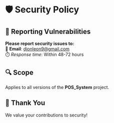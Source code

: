 # 🛡️ Security Policy

## 🚨 Reporting Vulnerabilities
**Please report security issues to:**  
📧 **Email**: [djonleon9@gmail.com](mailto:ahmedbenammar288@gmail.com)  
⏱️ *Response time*: Within 48-72 hours  

## 🔍 Scope
Applies to all versions of the **POS_System** project.  

## 🙏 Thank You
We value your contributions to security!  
